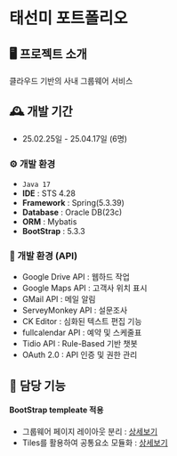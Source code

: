 # 태선미 포트폴리오

## 🖥️ 프로젝트 소개
클라우드 기반의 사내 그룹웨어 서비스 
<br>

## 🕰️ 개발 기간
* 25.02.25일 - 25.04.17일 (6명)

### ⚙️ 개발 환경
- `Java 17`
- **IDE** : STS 4.28
- **Framework** : Spring(5.3.39)
- **Database** : Oracle DB(23c)
- **ORM** : Mybatis
- **BootStrap** : 5.3.3

### 📡 개발 환경 (API)
- Google Drive API : 웹하드 작업
- Google Maps API : 고객사 위치 표시
- GMail API : 메일 알림
- ServeyMonkey API : 설문조사
- CK Editor : 심화된 텍스트 편집 기능
- fullcalendar API : 예약 및 스케줄표
- Tidio API : Rule-Based 기반 챗봇
- OAuth 2.0 : API 인증 및 권한 관리

## 📌 담당 기능
#### BootStrap templeate 적용
- 그룹웨어 페이지 레이아웃 분리 : <a href="https://github.com/taesunmi140601/HelloWorldTSM/tree/main/SEPgruppe/src/main/webapp/WEB-INF/tiles" >상세보기</a>
- Tiles를 활용하여 공통요소 모듈화 : <a href="https://github.com/taesunmi140601/HelloWorldTSM/tree/main/SEPgruppe/src/main/webapp/WEB-INF/tiles" >상세보기</a>

